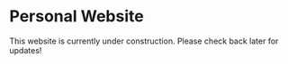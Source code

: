 # Personal Website

This website is currently under construction. Please check back later for updates!
